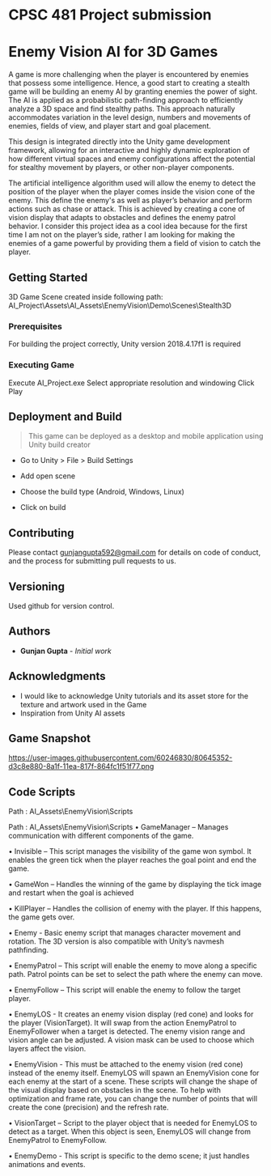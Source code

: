 # CPSC 481 Project submission
# Enemy Vision AI for 3D Games

A game is more challenging when the player is encountered by enemies that possess some intelligence. Hence, a good start to creating a stealth game will be building an enemy AI by granting enemies the power of sight. The AI is applied as a probabilistic path-finding approach to efficiently analyze a 3D space and find stealthy paths. This approach naturally accommodates variation in the level design, numbers and movements of enemies, fields of view, and player start and goal placement. 

This design is integrated directly into the Unity game development framework, allowing for an interactive and highly dynamic exploration of how different virtual spaces and enemy configurations affect the potential for stealthy movement by players, or other non-player components.

The artificial intelligence algorithm used will allow the enemy to detect the position of the player when the player comes inside the vision cone of the enemy. This define the enemy's as well as player’s behavior and perform actions such as chase or attack. This is achieved by creating a cone of vision display that adapts to obstacles and defines the enemy patrol behavior. 
I consider this project idea as a cool idea because for the first time I am not on the player’s side, rather I am looking for making the enemies of a game powerful by providing them a field of vision to catch the player. 


## Getting Started
3D Game Scene created inside following path:
AI_Project\Assets\AI_Assets\EnemyVision\Demo\Scenes\Stealth3D

### Prerequisites

For building the project correctly, Unity version 2018.4.17f1 is required

### Executing Game
Execute AI_Project.exe
Select appropriate resolution and windowing
Click Play

## Deployment and Build
> This game can be deployed as a desktop and mobile application using Unity build creator

- Go to Unity > File > Build Settings

- Add open scene

- Choose the build type (Android, Windows, Linux)

- Click on build

## Contributing

Please contact gunjangupta592@gmail.com for details on code of conduct, and the process for submitting pull requests to us.

## Versioning

Used github for version control. 

## Authors

* **Gunjan Gupta** - *Initial work* 

## Acknowledgments

* I would like to acknowledge Unity tutorials and its asset store for the texture and artwork used in the Game 
* Inspiration from Unity AI assets


## Game Snapshot
https://user-images.githubusercontent.com/60246830/80645352-d3c8e880-8a1f-11ea-817f-864fc1f51f77.png

## Code Scripts
Path : AI_Assets\EnemyVision\Scripts

Path : AI_Assets\EnemyVision\Scripts
• GameManager – Manages communication with different components of the game.

• Invisible – This script manages the visibility of the game won symbol. It enables the green tick when the player reaches the goal point and end the game.

• GameWon – Handles the winning of the game by displaying the tick image and restart when the goal is achieved

• KillPlayer – Handles the collision of enemy with the player. If this happens, the game gets over.

• Enemy - Basic enemy script that manages character movement and rotation. The 3D version is also compatible with Unity’s navmesh pathfinding.

• EnemyPatrol – This script will enable the enemy to move along a specific path. Patrol points can be set to select the path where the enemy can move.

• EnemyFollow – This script will enable the enemy to follow the target player.

• EnemyLOS - It creates an enemy vision display (red cone) and looks for the player (VisionTarget). It will swap from the action EnemyPatrol to EnemyFollower when a target is detected. The enemy vision range and vision angle can be adjusted. A vision mask can be used to choose which layers affect the vision.

• EnemyVision - This must be attached to the enemy vision (red cone) instead of the enemy itself. EnemyLOS will spawn an EnemyVision cone for each enemy at the start of a scene. These scripts will change the shape of the visual display based on obstacles in the scene. To help with optimization and frame rate, you can change the number of points that will create the cone (precision) and the refresh rate.

• VisionTarget – Script to the player object that is needed for EnemyLOS to detect as a target. When this object is seen, EnemyLOS will change from EnemyPatrol to EnemyFollow.

• EnemyDemo - This script is specific to the demo scene; it just handles animations and events. 
